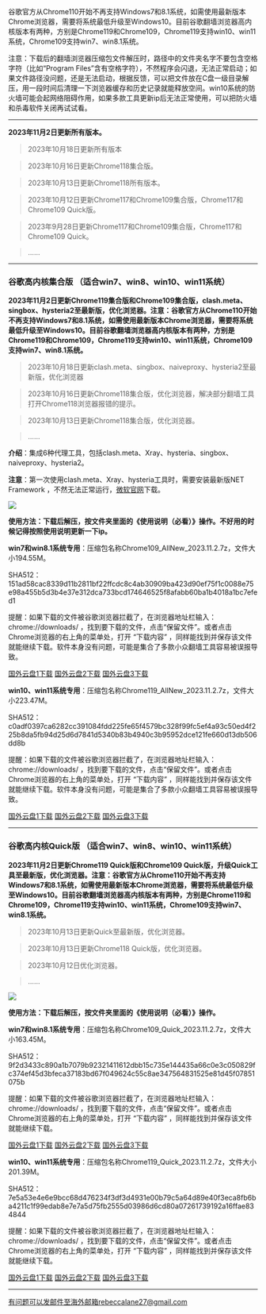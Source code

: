 谷歌官方从Chrome110开始不再支持Windows7和8.1系统，如需使用最新版本Chrome浏览器，需要将系统最低升级至Windows10。目前谷歌翻墙浏览器高内核版本有两种，方别是Chrome119和Chrome109，Chrome119支持win10、win11系统，Chrome109支持win7、win8.1系统。

注意：下载后的翻墙浏览器压缩包文件解压时，路径中的文件夹名字不要包含空格字符（比如“Program Files”含有空格字符），不然程序会闪退，无法正常启动；如果文件路径没问题，还是无法启动，根据反馈，可以把文件放在C盘一级目录解压，用一段时间后清理一下浏览器缓存和历史记录就能释放空间。win10系统的防火墙可能会起网络阻碍作用，如果多款工具更新ip后无法正常使用，可以把防火墙和杀毒软件关闭再试试看。

***

**2023年11月2日更新所有版本。**

> 2023年10月18日更新所有版本

> 2023年10月16日更新Chrome118集合版。

> 2023年10月13日更新Chrome118所有版本。

> 2023年10月12日更新Chrome117和Chrome109集合版，Chrome117和Chrome109 Quick版。

> 2023年9月28日更新Chrome117和Chrome109集合版，Chrome117和Chrome109 Quick。

> ......

***

### 谷歌高内核集合版  （适合win7、win8、win10、win11系统）

**2023年11月2日更新Chrome119集合版和Chrome109集合版，clash.meta、singbox、hysteria2至最新版，优化浏览器。注意：谷歌官方从Chrome110开始不再支持Windows7和8.1系统，如需使用最新版本Chrome浏览器，需要将系统最低升级至Windows10。目前谷歌翻墙浏览器高内核版本有两种，方别是Chrome119和Chrome109，Chrome119支持win10、win11系统，Chrome109支持win7、win8.1系统。**

> 2023年10月18日更新clash.meta、singbox、naiveproxy、hysteria2至最新版，优化浏览器

> 2023年10月16日更新Chrome118集合版，优化浏览器，解决部分翻墙工具打开Chrome118浏览器报错的提示。

> 2023年10月13日更新Chrome118集合版，优化浏览器。

> ......

**介绍**：集成6种代理工具，包括clash.meta、Xray、hysteria、singbox、naiveproxy、hysteria2。

**注意**：第一次使用clash.meta、Xray、hysteria工具时，需要安装最新版NET Framework ，不然无法正常运行，[微软官网](https://dotnet.microsoft.com/zh-cn/download/dotnet-framework/net48)下载。

![](https://fastly.jsdelivr.net/gh/Alvin9999/pac2/softimag/hysteria2.png)

**使用方法：下载后解压，按文件夹里面的《使用说明（必看）》操作。不好用的时候记得按照使用说明更新一下ip。**

**win7和win8.1系统专用**：压缩包名称Chrome109_AllNew_2023.11.2.7z，文件大小194.55M。

SHA512：151ad58cac8339d11b2811bf22ffcdc8c4ab30909ba423d90ef75f1c0088e75e98a455b5d3b4e37e312dca733bcd174646525f8afabb60ba1b4018a1bc7efed1

提醒：如果下载的文件被谷歌浏览器拦截了，在浏览器地址栏输入：chrome://downloads/ ，找到要下载的文件，点击“保留文件”。或者点击Chrome浏览器的右上角的菜单处，打开 “下载内容” ，同样能找到并保存该文件就能继续下载。软件本身没有问题，可能是集合了多款小众翻墙工具容易被误报导致。

[国外云盘1下载](https://d2.freessr2.xyz/Chrome109_AllNew_2023.11.2.7z)
[国外云盘2下载](https://d.dtku35.xyz/Chrome109_AllNew_2023.11.2.7z)
[国外云盘3下载](https://free.zhujicn2.net/Chrome109_AllNew_2023.11.2.7z)

**win10、win11系统专用**：压缩包名称Chrome119_AllNew_2023.11.2.7z，文件大小223.47M。

SHA512：c0adf0397ca6282cc391084fdd225fe65f4579bc328f99fc5ef4a93c50ed4f225b8da5fb94d25d6d7841d5340b83b4940c3b95952dce121fe660d13db506dd8b

提醒：如果下载的文件被谷歌浏览器拦截了，在浏览器地址栏输入：chrome://downloads/ ，找到要下载的文件，点击“保留文件”。或者点击Chrome浏览器的右上角的菜单处，打开 “下载内容” ，同样能找到并保存该文件就能继续下载。软件本身没有问题，可能是集合了多款小众翻墙工具容易被误报导致。

[国外云盘1下载](https://d2.freessr2.xyz/Chrome119_AllNew_2023.11.2.7z) 
[国外云盘2下载](https://d.dtku35.xyz/Chrome119_AllNew_2023.11.2.7z) 
[国外云盘3下载](https://free.zhujicn2.net/Chrome119_AllNew_2023.11.2.7z) 

***


### 谷歌高内核Quick版  （适合win7、win8、win10、win11系统）

**2023年11月2日更新Chrome119 Quick版和Chrome109 Quick版，升级Quick工具至最新版，优化浏览器。注意：谷歌官方从Chrome110开始不再支持Windows7和8.1系统，如需使用最新版本Chrome浏览器，需要将系统最低升级至Windows10。目前谷歌翻墙浏览器高内核版本有两种，方别是Chrome119和Chrome109，Chrome119支持win10、win11系统，Chrome109支持win7、win8.1系统。**

> 2023年10月13日更新Quick至最新版，优化浏览器。

> 2023年10月13日更新Chrome118 Quick版，优化浏览器。

> 2023年10月12日优化浏览器。

> ......

![](https://fastly.jsdelivr.net/gh/Alvin9999/pac2/softimag/quick.png)

**使用方法：下载后解压，按文件夹里面的《使用说明（必看）》操作。**

**win7和win8.1系统专用**：压缩包名称Chrome109_Quick_2023.11.2.7z，文件大小163.45M。

SHA512：9f2d3433c890a1b7079b92321411612dbb15c735e144435a66c0e3c050829fc374ef45d3bfeca37183bd67f049624c55c8ae347564831525e81d45f07851075b

提醒：如果下载的文件被谷歌浏览器拦截了，在浏览器地址栏输入：chrome://downloads/ ，找到要下载的文件，点击“保留文件”。或者点击Chrome浏览器的右上角的菜单处，打开 “下载内容” ，同样能找到并保存该文件就能继续下载。

[国外云盘1下载](https://d2.freessr2.xyz/Chrome109_Quick_2023.11.2.7z) 
[国外云盘2下载](https://d.dtku35.xyz/Chrome109_Quick_2023.11.2.7z) 
[国外云盘3下载](https://free.zhujicn2.net/Chrome109_Quick_2023.11.2.7z) 

**win10、win11系统专用**：压缩包名称Chrome119_Quick_2023.11.2.7z，文件大小201.39M。

SHA512：7e5a53e4e6e9bcc68d476234f3df3d4931e00b79c5a64d89e40f3eca8fb6ba4211c1f99edab8e7e7a5d75fb2555d03986d6cd80a07261739192a16ffae834844

提醒：如果下载的文件被谷歌浏览器拦截了，在浏览器地址栏输入：chrome://downloads/ ，找到要下载的文件，点击“保留文件”。或者点击Chrome浏览器的右上角的菜单处，打开 “下载内容” ，同样能找到并保存该文件就能继续下载。

[国外云盘1下载](https://d2.freessr2.xyz/Chrome119_Quick_2023.11.2.7z) 
[国外云盘2下载](https://d.dtku35.xyz/Chrome119_Quick_2023.11.2.7z) 
[国外云盘3下载](https://free.zhujicn2.net/Chrome119_Quick_2023.11.2.7z) 

***

有问题可以发邮件至海外邮箱rebeccalane27@gmail.com